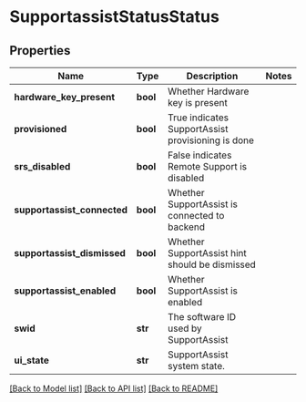 # SupportassistStatusStatus

## Properties
Name | Type | Description | Notes
------------ | ------------- | ------------- | -------------
**hardware_key_present** | **bool** | Whether Hardware key is present | 
**provisioned** | **bool** | True indicates SupportAssist provisioning is done | 
**srs_disabled** | **bool** | False indicates Remote Support is disabled | 
**supportassist_connected** | **bool** | Whether SupportAssist is connected to backend | 
**supportassist_dismissed** | **bool** | Whether SupportAssist hint should be dismissed | 
**supportassist_enabled** | **bool** | Whether SupportAssist is enabled | 
**swid** | **str** | The software ID used by SupportAssist | 
**ui_state** | **str** | SupportAssist system state. | 

[[Back to Model list]](../README.md#documentation-for-models) [[Back to API list]](../README.md#documentation-for-api-endpoints) [[Back to README]](../README.md)


